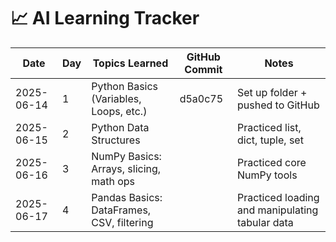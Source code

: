 # 📈 AI Learning Tracker

| Date       | Day | Topics Learned                            | GitHub Commit    | Notes                                           |
| ---------- | --- | ----------------------------------------- | ---------------- | ----------------------------------------------- |
| 2025-06-14 | 1   | Python Basics (Variables, Loops, etc.)    | d5a0c75          | Set up folder + pushed to GitHub                |
| 2025-06-15 | 2   | Python Data Structures                    | <to-be-filled>   | Practiced list, dict, tuple, set                |
| 2025-06-16 | 3   | NumPy Basics: Arrays, slicing, math ops   | <your-commit-id> | Practiced core NumPy tools                      |
| 2025-06-17 | 4   | Pandas Basics: DataFrames, CSV, filtering | <your-commit-id> | Practiced loading and manipulating tabular data |
